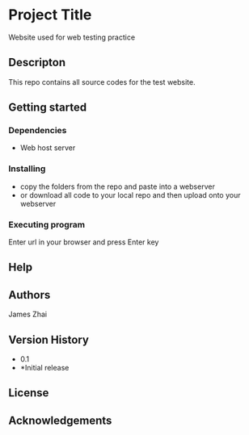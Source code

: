 # Project Title
Website used for web testing practice
## Descripton
This repo contains all source codes for the test website.
## Getting started
### Dependencies
* Web host server

### Installing
* copy the folders from the repo and paste into a webserver
* or download all code to your local repo and then upload onto your webserver

### Executing program
Enter url in your browser and press Enter key

## Help

## Authors
James Zhai

## Version History
* 0.1
* *Initial release

## License

## Acknowledgements

